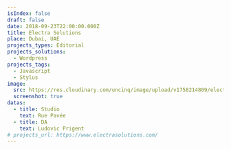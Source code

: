 ```yaml
---
isIndex: false
draft: false
date: 2018-09-23T22:00:00.000Z
title: Electra Solutions
place: Dubai, UAE
projects_types: Editorial
projects_solutions:
  - Wordpress
projects_tags:
  - Javascript
  - Stylus
image:
  src: https://res.cloudinary.com/uncinq/image/upload/v1758214809/electra_awhrnk.png
  screenshot: true
datas:
  - title: Studio
    text: Rue Pavée
  - title: DA
    text: Ludovic Prigent
# projects_url: https://www.electrasolutions.com/
---
```

